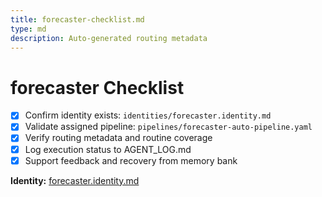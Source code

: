 ```yaml
---
title: forecaster-checklist.md
type: md
description: Auto-generated routing metadata
---
```


# forecaster Checklist

- [x] Confirm identity exists: `identities/forecaster.identity.md`
- [x] Validate assigned pipeline: `pipelines/forecaster-auto-pipeline.yaml`
- [x] Verify routing metadata and routine coverage
- [x] Log execution status to AGENT_LOG.md
- [x] Support feedback and recovery from memory bank

**Identity:** [forecaster.identity.md](../identities/forecaster.identity.md)
